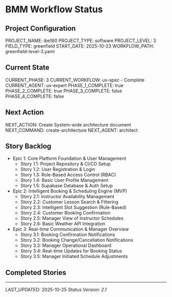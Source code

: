 # BMM Workflow Status

## Project Configuration

PROJECT_NAME: ibe160
PROJECT_TYPE: software
PROJECT_LEVEL: 3
FIELD_TYPE: greenfield
START_DATE: 2025-10-23
WORKFLOW_PATH: greenfield-level-3.yaml

## Current State

CURRENT_PHASE: 3
CURRENT_WORKFLOW: ux-spec - Complete
CURRENT_AGENT: ux-expert
PHASE_1_COMPLETE: true
PHASE_2_COMPLETE: true
PHASE_3_COMPLETE: false
PHASE_4_COMPLETE: false

## Next Action

NEXT_ACTION: Create System-wide architecture document
NEXT_COMMAND: create-architecture
NEXT_AGENT: architect

## Story Backlog

- Epic 1: Core Platform Foundation & User Management
  - Story 1.1: Project Repository & CI/CD Setup
  - Story 1.2: User Registration & Login
  - Story 1.3: Role-Based Access Control (RBAC)
  - Story 1.4: Basic User Profile Management
  - Story 1.5: Supabase Database & Auth Setup
- Epic 2: Intelligent Booking & Scheduling Engine (MVP)
  - Story 2.1: Instructor Availability Management
  - Story 2.2: Customer Lesson Search & Filtering
  - Story 2.3: Intelligent Slot Suggestion (Rule-Based)
  - Story 2.4: Customer Booking Confirmation
  - Story 2.5: Manager View of Instructor Schedules
  - Story 2.6: Basic Weather API Integration
- Epic 3: Real-time Communication & Manager Overview
  - Story 3.1: Booking Confirmation Notifications
  - Story 3.2: Booking Change/Cancellation Notifications
  - Story 3.3: Manager Operational Dashboard
  - Story 3.4: Real-time Updates for Booking Status
  - Story 3.5: Manager Initiated Schedule Adjustments

## Completed Stories



---

LAST_UPDATED: 2025-10-25
_Status Version: 2.1_